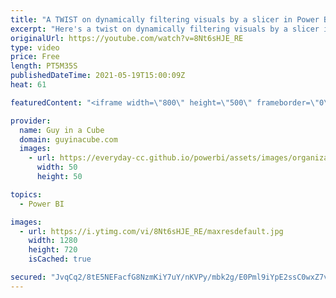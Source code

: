 ```yaml
---
title: "A TWIST on dynamically filtering visuals by a slicer in Power BI"
excerpt: "Here's a twist on dynamically filtering visuals by a slicer in Power BI! You can't use a measure directly in a slicer, so here's a way to get a similar experience and maintain usability of your reports.  Scott Sewell: https://twitter.com/scottsewell  BI Elite Video: https://www.youtube.com/watch?v=AZAL-QPn5Zc"
originalUrl: https://youtube.com/watch?v=8Nt6sHJE_RE
type: video
price: Free
length: PT5M35S
publishedDateTime: 2021-05-19T15:00:09Z
heat: 61

featuredContent: "<iframe width=\"800\" height=\"500\" frameborder=\"0\" src=\"https://www.youtube.com/embed/8Nt6sHJE_RE\" allow=\"accelerometer; autoplay; encrypted-media; gyroscope; picture-in-picture\" allowfullscreen></iframe>"

provider:
  name: Guy in a Cube
  domain: guyinacube.com
  images:
    - url: https://everyday-cc.github.io/powerbi/assets/images/organizations/guyinacube.com-50x50.jpg
      width: 50
      height: 50

topics:
  - Power BI

images:
  - url: https://i.ytimg.com/vi/8Nt6sHJE_RE/maxresdefault.jpg
    width: 1280
    height: 720
    isCached: true

secured: "JvqCq2/8tE5NEFacfG8NzmKiY7uY/nKVPy/mbk2g/E0Pml9iYpE2ssC0wxZ7vgyuA7T40W+b+IEAlbBR/sy18hJpHCOrk0CNE38rVnJr6jfdWAzqMMXBdVdFEPHt7tvF/4Pdu9qv/P8QAu2PIwL5pIaaiO4G9X/aaL+fNIH/Quti66usGgmkG3LWcN+oHx73WMEp2ABEFixa79FMU3IpVYAC5pZD9n4qbfH41stAF6iCCHEXqF8HoV1rQ0oKM1KWQBfoOeISZHLyXUyGZst23CvT64gHCFJjVOuCRcAnmqUB4/wPogDYHWbyWYonGUgEe2TxarVy8O3GGdQH6Pu7uET92UUMJrXjZr3oqAur4l7DaulRyMksxJrGZji8spxMuFppP6ROoGzAGYSPQ+cRl0MmXtdbj9ahkrpMX+kYL68=;SWe66ESvSKnzbHcZNKOfQw=="
---
```



